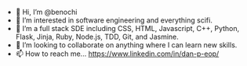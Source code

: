 - 👋 Hi, I’m @benochi
- 👀 I’m interested in software engineering and everything scifi.
- 🌱 I’m a full stack SDE including CSS, HTML, Javascript, C++, Python, Flask, Jinja, Ruby, Node.js, TDD, Git, and Jasmine. 
- 💞️ I’m looking to collaborate on anything where I can learn new skills.
- 📫 How to reach me... 
https://www.linkedin.com/in/dan-p-eop/
